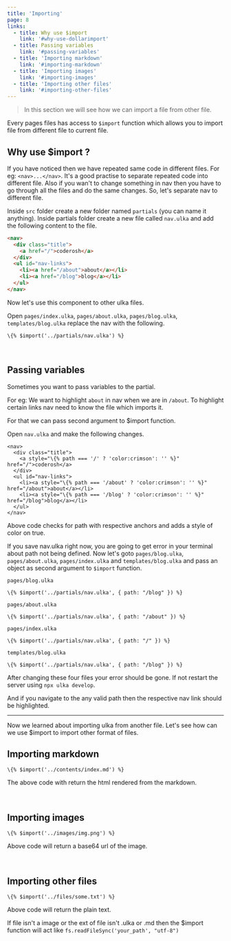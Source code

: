```yaml
---
title: 'Importing'
page: 8
links:
  - title: Why use $import
    link: '#why-use-dollarimport'
  - title: Passing variables
    link: '#passing-variables'
  - title: 'Importing markdown'
    link: '#importing-markdown'
  - title: 'Importing images'
    link: '#importing-images'
  - title: 'Importing other files'
    link: '#importing-other-files'
---
```


> In this section we will see how we can import a file from other file.

Every pages files has access to `$import` function which allows you to import file from different file to current file.

## Why use \$import ?

If you have noticed then we have repeated same code in different files. For eg: `<nav>...</nav>`. It's a good practise to separate repeated code into different file. Also if you wan't to change something in nav then you have to go through all the files and do the same changes. So, let's separate nav to different file.

Inside `src` folder create a new folder named `partials` (you can name it anything). Inside partials folder create a new file called `nav.ulka` and add the following content to the file.

```html
<nav>
  <div class="title">
    <a href="/">coderosh</a>
  </div>
  <ul id="nav-links">
    <li><a href="/about">about</a></li>
    <li><a href="/blog">blog</a></li>
  </ul>
</nav>
```

Now let's use this component to other ulka files.

Open `pages/index.ulka`, `pages/about.ulka`, `pages/blog.ulka`, `templates/blog.ulka` replace the nav with the following.

```
\{% $import('../partials/nav.ulka') %}
```

<br />

## Passing variables

Sometimes you want to pass variables to the partial.

For eg:
We want to highlight `about` in nav when we are in `/about`. To highlight certain links nav need to know the file which imports it.

For that we can pass second argument to \$import function.

Open `nav.ulka` and make the following changes.

```
<nav>
  <div class="title">
    <a style="\{% path === '/' ? 'color:crimson': '' %}" href="/">coderosh</a>
  </div>
  <ul id="nav-links">
    <li><a style="\{% path === '/about' ? 'color:crimson': '' %}" href="/about">about</a></li>
    <li><a style="\{% path === '/blog' ? 'color:crimson': '' %}" href="/blog">blog</a></li>
  </ul>
</nav>
```

Above code checks for path with respective anchors and adds a style of color on true.

If you save nav.ulka right now, you are going to get error in your terminal about path not being defined.
Now let's goto `pages/blog.ulka`, `pages/about.ulka`, `pages/index.ulka` and `templates/blog.ulka` and pass an object as second argument to `$import` function.

`pages/blog.ulka`

```
\{% $import('../partials/nav.ulka', { path: "/blog" }) %}
```

`pages/about.ulka`

```
\{% $import('../partials/nav.ulka', { path: "/about" }) %}
```

`pages/index.ulka`

```
\{% $import('../partials/nav.ulka', { path: "/" }) %}
```

`templates/blog.ulka`

```
\{% $import('../partials/nav.ulka', { path: "/blog" }) %}
```

After changing these four files your error should be gone. If not restart the server using `npx ulka develop`.

And if you navigate to the any valid path then the respective nav link should be highlighted.

---

Now we learned about importing ulka from another file. Let's see how can we use \$import to import other format of files.

## Importing markdown

```
\{% $import('../contents/index.md') %}
```

The above code with return the html rendered from the markdown.

<br />

## Importing images

```
\{% $import('../images/img.png') %}
```

Above code will return a base64 url of the image.

<br />

## Importing other files

```
\{% $import('../files/some.txt') %}
```

Above code will return the plain text.

If file isn't a image or the ext of file isn't .ulka or .md then the \$import function will act like `fs.readFileSync('your_path', "utf-8")`
